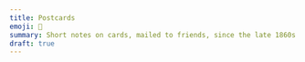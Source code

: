 ```yaml
---
title: Postcards
emoji: 📮
summary: Short notes on cards, mailed to friends, since the late 1860s.
draft: true
---
```


